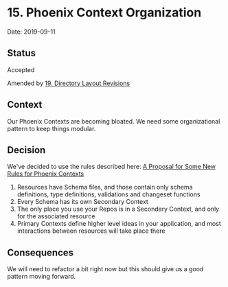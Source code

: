 # 15. Phoenix Context Organization

Date: 2019-09-11

## Status

Accepted

Amended by [19. Directory Layout Revisions](0019-directory-layout-revisions.md)

## Context

Our Phoenix Contexts are becoming bloated. We need some organizational pattern to keep things modular.

## Decision

We've decided to use the rules described here: [A Proposal for Some New Rules for Phoenix Contexts](http://devonestes.herokuapp.com/a-proposal-for-context-rules)

1. Resources have Schema files, and those contain only schema definitions, type definitions, validations and changeset functions
2. Every Schema has its own Secondary Context
3. The only place you use your Repos is in a Secondary Context, and only for the associated resource
4. Primary Contexts define higher level ideas in your application, and most interactions between resources will take place there

## Consequences

We will need to refactor a bit right now but this should give us a good pattern moving forward.

